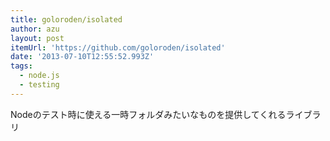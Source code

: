 ```yaml
---
title: goloroden/isolated
author: azu
layout: post
itemUrl: 'https://github.com/goloroden/isolated'
date: '2013-07-10T12:55:52.993Z'
tags:
  - node.js
  - testing
---
```

Nodeのテスト時に使える一時フォルダみたいなものを提供してくれるライブラリ

